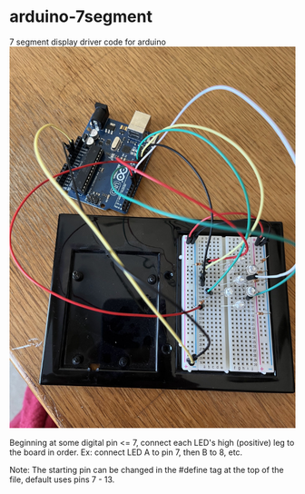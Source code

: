 # arduino-7segment
7 segment display driver code for arduino
<img src="/gitres/board.jpg">

Beginning at some digital pin <= 7, connect each LED's high (positive) leg to 
the board in order. Ex: connect LED A to pin 7, then B to 8, etc.

Note: The starting pin can be changed in the #define tag at the top of the file,
default uses pins 7 - 13.
